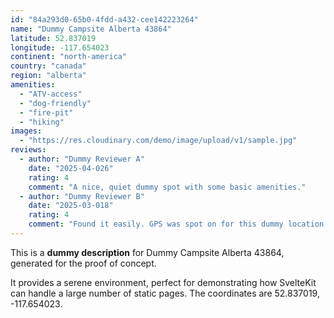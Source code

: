 ```yaml
---
id: "84a293d0-65b0-4fdd-a432-cee142223264"
name: "Dummy Campsite Alberta 43864"
latitude: 52.837019
longitude: -117.654023
continent: "north-america"
country: "canada"
region: "alberta"
amenities:
  - "ATV-access"
  - "dog-friendly"
  - "fire-pit"
  - "hiking"
images:
  - "https://res.cloudinary.com/demo/image/upload/v1/sample.jpg"
reviews:
  - author: "Dummy Reviewer A"
    date: "2025-04-026"
    rating: 4
    comment: "A nice, quiet dummy spot with some basic amenities."
  - author: "Dummy Reviewer B"
    date: "2025-03-018"
    rating: 4
    comment: "Found it easily. GPS was spot on for this dummy location."
---
```


This is a **dummy description** for Dummy Campsite Alberta 43864, generated for the proof of concept.

It provides a serene environment, perfect for demonstrating how SvelteKit can handle a large number of static pages. The coordinates are 52.837019, -117.654023.
